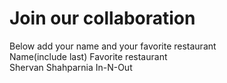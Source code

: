 # Join our collaboration
Below add your name and your favorite restaurant
<br>
Name(include last)  Favorite restaurant<br>
Shervan Shahparnia	In-N-Out
